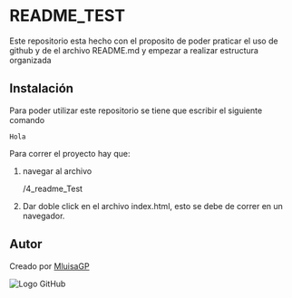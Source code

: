 # README_TEST

Este repositorio esta hecho con el proposito de poder praticar el uso de github y de el archivo README.md y empezar a realizar estructura organizada

## Instalación

Para poder utilizar este repositorio se tiene que escribir el siguiente comando

    Hola

Para correr el proyecto hay que:
1. navegar al archivo

    /4_readme_Test

2. Dar doble click en el archivo index.html, esto se debe de correr en un navegador.

## Autor

Creado por [MluisaGP](https://github.com/MLuisaGP)

![Logo GitHub](https://foundations.projectpythia.org/_images/GitHub-logo.png)